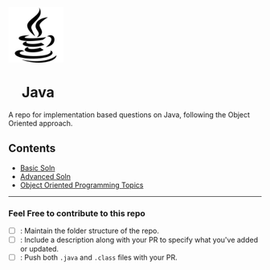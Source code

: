 <img src="./assets/logoJava.png" width="110px">

# &nbsp;&nbsp;&nbsp;&nbsp;Java

A repo for implementation based questions on Java, following the Object Oriented approach.

## Contents

- [Basic Soln](https://github.com/akashchouhan16/Java/tree/main/Basic)
- [Advanced Soln](https://github.com/akashchouhan16/Java/tree/main/Advanced)
- [Object Oriented Programming Topics](https://github.com/akashchouhan16/Java/tree/main/OOP)

---

### Feel Free to contribute to this repo

- [ ] : Maintain the folder structure of the repo.
- [ ] : Include a description along with your PR to specify what you've added or updated.
- [ ] : Push both `.java` and `.class` files with your PR.
